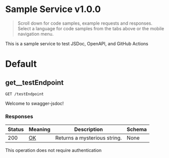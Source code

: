 <!-- Generator: Widdershins v4.0.1 -->

<h1 id="sample-service">Sample Service v1.0.0</h1>

> Scroll down for code samples, example requests and responses. Select a language for code samples from the tabs above or the mobile navigation menu.

This is a sample service to test JSDoc, OpenAPI, and GitHub Actions

<h1 id="sample-service-default">Default</h1>

## get__testEndpoint

`GET /testEndpoint`

Welcome to swagger-jsdoc!

<h3 id="get__testendpoint-responses">Responses</h3>

|Status|Meaning|Description|Schema|
|---|---|---|---|
|200|[OK](https://tools.ietf.org/html/rfc7231#section-6.3.1)|Returns a mysterious string.|None|

<aside class="success">
This operation does not require authentication
</aside>

